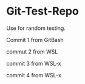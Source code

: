 # Git-Test-Repo
Use for random testing. 

Commit 1 from GitBash

commut 2 from WSL

commit 3 from WSL-x

commit 4 from WSL-x

